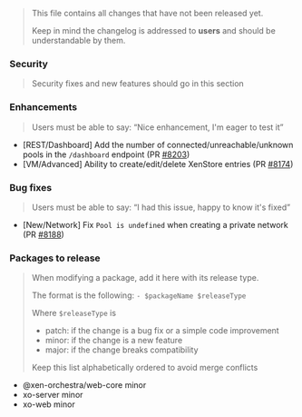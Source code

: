 > This file contains all changes that have not been released yet.
>
> Keep in mind the changelog is addressed to **users** and should be
> understandable by them.

### Security

> Security fixes and new features should go in this section

### Enhancements

> Users must be able to say: “Nice enhancement, I'm eager to test it”

- [REST/Dashboard] Add the number of connected/unreachable/unknown pools in the `/dashboard` endpoint (PR [#8203](https://github.com/vatesfr/xen-orchestra/pull/8203))
- [VM/Advanced] Ability to create/edit/delete XenStore entries (PR [#8174](https://github.com/vatesfr/xen-orchestra/pull/8174))

### Bug fixes

> Users must be able to say: “I had this issue, happy to know it's fixed”

- [New/Network] Fix `Pool is undefined` when creating a private network (PR [#8188](https://github.com/vatesfr/xen-orchestra/pull/8188))

### Packages to release

> When modifying a package, add it here with its release type.
>
> The format is the following: `- $packageName $releaseType`
>
> Where `$releaseType` is
>
> - patch: if the change is a bug fix or a simple code improvement
> - minor: if the change is a new feature
> - major: if the change breaks compatibility
>
> Keep this list alphabetically ordered to avoid merge conflicts

<!--packages-start-->

- @xen-orchestra/web-core minor
- xo-server minor
- xo-web minor

<!--packages-end-->
